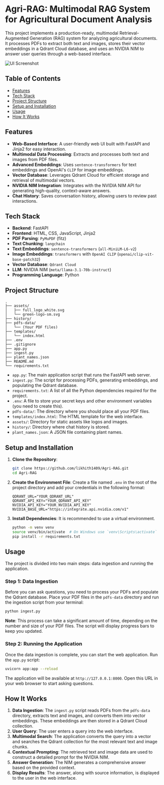 # Agri-RAG: Multimodal RAG System for Agricultural Document Analysis

This project implements a production-ready, multimodal Retrieval-Augmented Generation (RAG) system for analyzing agricultural documents. It processes PDFs to extract both text and images, stores their vector embeddings in a Qdrant Cloud database, and uses an NVIDIA NIM to answer user queries through a web-based interface.

![UI Screenshot](https://github.com/user-attachments/assets/d1843d85-ae3c-4c47-bcc6-14cedc626df8)

## Table of Contents

- [Features](#features)
- [Tech Stack](#tech-stack)
- [Project Structure](#project-structure)
- [Setup and Installation](#setup-and-installation)
- [Usage](#usage)
- [How It Works](#how-it-works)

## Features

-   **Web-Based Interface**: A user-friendly web UI built with FastAPI and Jinja2 for easy interaction.
-   **Multimodal Data Processing**: Extracts and processes both text and images from PDF files.
-   **Advanced Embeddings**: Uses `sentence-transformers` for text embeddings and OpenAI's `CLIP` for image embeddings.
-   **Vector Database**: Leverages Qdrant Cloud for efficient storage and retrieval of multimodal vectors.
-   **NVIDIA NIM Integration**: Integrates with the NVIDIA NIM API for generating high-quality, context-aware answers.
-   **Chat History**: Saves conversation history, allowing users to review past interactions.

## Tech Stack

-   **Backend**: FastAPI
-   **Frontend**: HTML, CSS, JavaScript, Jinja2
-   **PDF Parsing**: `PyMuPDF` (fitz)
-   **Text Chunking**: `langchain`
-   **Text Embeddings**: `sentence-transformers` (`all-MiniLM-L6-v2`)
-   **Image Embeddings**: `transformers` with `OpenAI CLIP` (`openai/clip-vit-base-patch32`)
-   **Vector Database**: `Qdrant Cloud`
-   **LLM**: NVIDIA NIM (`meta/llama-3.1-70b-instruct`)
-   **Programming Language**: Python

## Project Structure

```
.
├── assets/
│   ├── full_logo_white.svg
│   └── green-logo-sm.svg
├── history/
├── pdfs-data/
│   └── (Your PDF files)
├── templates/
│   └── index.html
├── .env
├── .gitignore
├── app.py
├── ingest.py
├── plant_names.json
├── README.md
└── requirements.txt
```

-   `app.py`: The main application script that runs the FastAPI web server.
-   `ingest.py`: The script for processing PDFs, generating embeddings, and populating the Qdrant database.
-   `requirements.txt`: A list of all the Python dependencies required for the project.
-   `.env`: A file to store your secret keys and other environment variables (you need to create this).
-   `pdfs-data/`: The directory where you should place all your PDF files.
-   `templates/index.html`: The HTML template for the web interface.
-   `assets/`: Directory for static assets like logos and images.
-   `history/`: Directory where chat history is stored.
-   `plant_names.json`: A JSON file containing plant names.

## Setup and Installation

1.  **Clone the Repository**:
    ```bash
    git clone https://github.com/likhith1409/Agri-RAG.git
    cd Agri-RAG
    ```

2.  **Create the Environment File**:
    Create a file named `.env` in the root of the project directory and add your credentials in the following format:

    ```
    QDRANT_URL="YOUR_QDRANT_URL"
    QDRANT_API_KEY="YOUR_QDRANT_API_KEY"
    NVIDIA_API_KEY="YOUR_NVIDIA_API_KEY"
    NVIDIA_BASE_URL="https://integrate.api.nvidia.com/v1"
    ```

3.  **Install Dependencies**:
    It is recommended to use a virtual environment.
    ```bash
    python -m venv venv
    source venv/bin/activate  # On Windows use `venv\Scripts\activate`
    pip install -r requirements.txt
    ```

## Usage

The project is divided into two main steps: data ingestion and running the application.

### Step 1: Data Ingestion

Before you can ask questions, you need to process your PDFs and populate the Qdrant database. Place your PDF files in the `pdfs-data` directory and run the ingestion script from your terminal:

```bash
python ingest.py
```

**Note**: This process can take a significant amount of time, depending on the number and size of your PDF files. The script will display progress bars to keep you updated.

### Step 2: Running the Application

Once the data ingestion is complete, you can start the web application. Run the `app.py` script:

```bash
uvicorn app:app --reload
```

The application will be available at `http://127.0.0.1:8000`. Open this URL in your web browser to start asking questions.

## How It Works

1.  **Data Ingestion**: The `ingest.py` script reads PDFs from the `pdfs-data` directory, extracts text and images, and converts them into vector embeddings. These embeddings are then stored in a Qdrant Cloud collection.
2.  **User Query**: The user enters a query into the web interface.
3.  **Multimodal Search**: The application converts the query into a vector and searches the Qdrant collection for the most relevant text and image chunks.
4.  **Contextual Prompting**: The retrieved text and image data are used to construct a detailed prompt for the NVIDIA NIM.
5.  **Answer Generation**: The NIM generates a comprehensive answer based on the provided context.
6.  **Display Results**: The answer, along with source information, is displayed to the user in the web interface.

